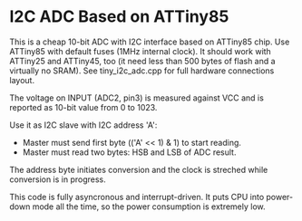 I2C ADC Based on ATTiny85
=========================

This is a cheap 10-bit ADC with I2C interface based on ATTiny85 chip.
Use ATTiny85 with default fuses (1MHz internal clock). 
It should work with ATTiny25 and ATTiny45, too (it need less than 500 bytes of flash and a virtually no SRAM).
See tiny_i2c_adc.cpp for full hardware connections layout.

The voltage on INPUT (ADC2, pin3) is measured against VCC and is reported as 10-bit value from 0 to 1023.

Use it as I2C slave with I2C address 'A':

 * Master must send first byte (('A' << 1) & 1) to start reading.
 * Master must read two bytes: HSB and LSB of ADC result.

The address byte initiates conversion and the clock is streched while conversion is in progress.

This code is fully asyncronous and interrupt-driven. It puts CPU into power-down mode all the time, 
so the power consumption is extremely low.
